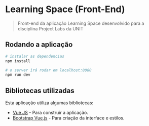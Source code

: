 # Learning Space (Front-End)

> Front-end da aplicação Learning Space desenvolvido para a disciplina Project Labs da UNIT

## Rodando a aplicação

``` sh
# instalar as dependencias
npm install

# o server irá rodar em localhost:8080
npm run dev
```

## Bibliotecas utilizadas

Esta aplicação utiliza algumas bibliotecas:

* [Vue JS](https://vuejs.org/) - Para construir a aplicação.
* [Bootstrap Vue.js](https://bootstrap-vue.js.org/) - Para criação da interface e estilos.
